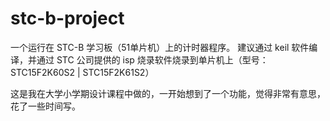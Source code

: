 # stc-b-project
一个运行在 STC-B 学习板（51单片机）上的计时器程序。
建议通过 keil 软件编译，并通过 STC 公司提供的 isp 烧录软件烧录到单片机上（型号：STC15F2K60S2 | STC15F2K61S2）

这是我在大学小学期设计课程中做的，一开始想到了一个功能，觉得非常有意思，花了一些时间写。

